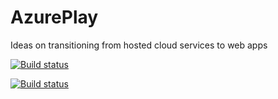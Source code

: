 # AzurePlay
Ideas on transitioning from hosted cloud services to web apps

[![Build status](https://ci.appveyor.com/api/projects/status/kcqdpvksow05lfjs?svg=true)](https://ci.appveyor.com/project/Drewan/azureplay)

[![Build status](https://ci.appveyor.com/api/projects/status/kcqdpvksow05lfjs/branch/master?svg=true)](https://ci.appveyor.com/project/Drewan/azureplay/branch/master)
